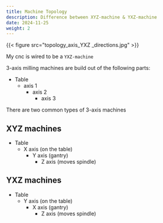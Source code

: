 ```yaml
---
title: Machine Topology
description: Difference between XYZ-machine & YXZ-machine
date: 2024-11-25
weight: 2
---
```


{{< figure src="topology_axis_YXZ _directions.jpg" >}}

My cnc is wired to be a `YXZ-machine`

3-axis milling machines are build out of the following parts:

- Table
  - axis 1
    - axis 2
      - axis 3

There are two common types of 3-axis machines

## XYZ machines

- Table
  - X axis (on the table)
    - Y axis (gantry)
      - Z axis (moves spindle)

## YXZ machines

- Table
  - Y axis (on the table)
    - X axis (gantry)
      - Z axis (moves spindle)
